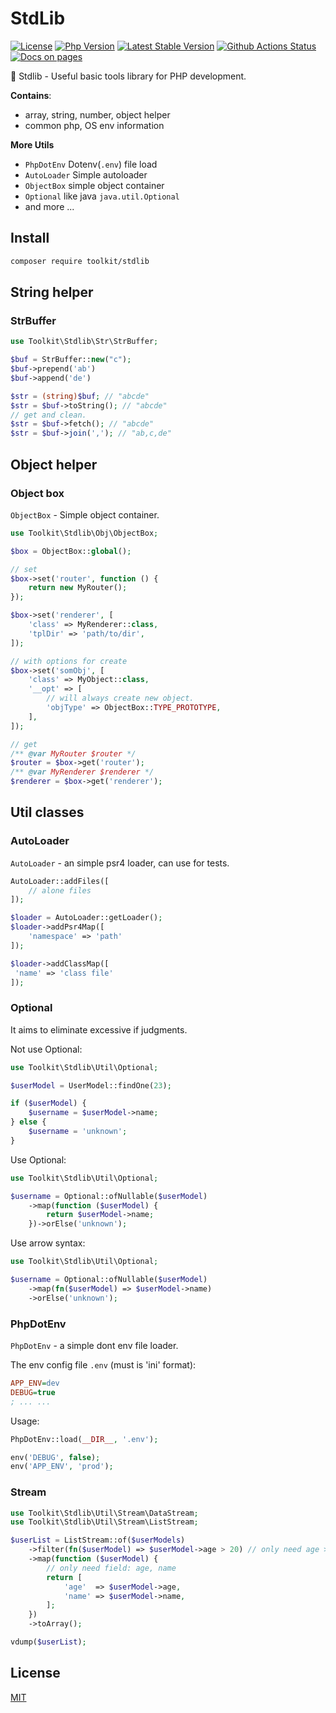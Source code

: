 # StdLib

[![License](https://img.shields.io/github/license/php-toolkit/stdlib)](LICENSE)
[![Php Version](https://img.shields.io/badge/php-%3E8.0-brightgreen.svg?maxAge=2592000)](https://packagist.org/packages/toolkit/stdlib)
[![Latest Stable Version](http://img.shields.io/packagist/v/toolkit/stdlib.svg)](https://packagist.org/packages/toolkit/stdlib)
[![Github Actions Status](https://github.com/php-toolkit/stdlib/workflows/Unit-Tests/badge.svg)](https://github.com/php-toolkit/stdlib/actions)
[![Docs on pages](https://img.shields.io/badge/DocsOn-Pages-brightgreen.svg?maxAge=2592000)](https://php-toolkit.github.io/stdlib/)

🧰 Stdlib - Useful basic tools library for PHP development.

**Contains**:

- array, string, number, object helper
- common php, OS env information

**More Utils**

- `PhpDotEnv` Dotenv(`.env`) file load
- `AutoLoader` Simple autoloader
- `ObjectBox` simple object container
- `Optional` like java `java.util.Optional`
- and more ...

## Install

```bash
composer require toolkit/stdlib
```

## String helper

### StrBuffer

```php
use Toolkit\Stdlib\Str\StrBuffer;

$buf = StrBuffer::new("c");
$buf->prepend('ab')
$buf->append('de')

$str = (string)$buf; // "abcde"
$str = $buf->toString(); // "abcde"
// get and clean.
$str = $buf->fetch(); // "abcde"
$str = $buf->join(','); // "ab,c,de"
```

## Object helper

### Object box

`ObjectBox` - Simple object container.

```php
use Toolkit\Stdlib\Obj\ObjectBox;

$box = ObjectBox::global();

// set
$box->set('router', function () {
    return new MyRouter();
});

$box->set('renderer', [
    'class' => MyRenderer::class,
    'tplDir' => 'path/to/dir',
]);

// with options for create
$box->set('somObj', [
    'class' => MyObject::class,
    '__opt' => [
        // will always create new object.
        'objType' => ObjectBox::TYPE_PROTOTYPE,
    ],
]);

// get
/** @var MyRouter $router */
$router = $box->get('router');
/** @var MyRenderer $renderer */
$renderer = $box->get('renderer');
```

## Util classes

### AutoLoader

`AutoLoader` - an simple psr4 loader, can use for tests.

```php
AutoLoader::addFiles([
    // alone files
]);

$loader = AutoLoader::getLoader();
$loader->addPsr4Map([
    'namespace' => 'path'
]);

$loader->addClassMap([
 'name' => 'class file'
]);
```

### Optional

It aims to eliminate excessive if judgments.

Not use Optional:

```php
use Toolkit\Stdlib\Util\Optional;

$userModel = UserModel::findOne(23);

if ($userModel) {
    $username = $userModel->name;
} else {
    $username = 'unknown';
}
```

Use Optional:

```php
use Toolkit\Stdlib\Util\Optional;

$username = Optional::ofNullable($userModel)
    ->map(function ($userModel) {
        return $userModel->name;
    })->orElse('unknown');
```

Use arrow syntax:

```php
use Toolkit\Stdlib\Util\Optional;

$username = Optional::ofNullable($userModel)
    ->map(fn($userModel) => $userModel->name)
    ->orElse('unknown');
```

### PhpDotEnv

`PhpDotEnv` - a simple dont env file loader.

The env config file `.env` (must is 'ini' format):

```ini
APP_ENV=dev
DEBUG=true
; ... ...
```

Usage:

```php
PhpDotEnv::load(__DIR__, '.env');

env('DEBUG', false);
env('APP_ENV', 'prod');
```

### Stream

```php
use Toolkit\Stdlib\Util\Stream\DataStream;
use Toolkit\Stdlib\Util\Stream\ListStream;

$userList = ListStream::of($userModels)
    ->filter(fn($userModel) => $userModel->age > 20) // only need age > 20
    ->map(function ($userModel) {
        // only need field: age, name
        return [
            'age'  => $userModel->age,
            'name' => $userModel->name,
        ];
    })
    ->toArray();

vdump($userList);
```

## License

[MIT](LICENSE)
